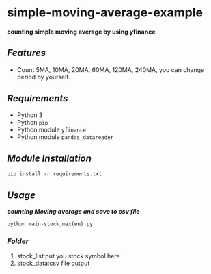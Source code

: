 # simple-moving-average-example
**counting simple moving average by using yfinance**


## ***Features***

- Count 5MA, 10MA, 20MA, 60MA, 120MA, 240MA, you can change period by yourself.

## ***Requirements***

- Python 3
- Python `pip`
- Python module `yfinance`
- Python module `pandas_datareader`

## ***Module Installation***

	pip install -r requirements.txt
	
## ***Usage***

***counting Moving average and save to csv file***

    python main-stock_max(en).py
	
### ***Folder***

1. stock_list:put you stock symbol here
2. stock_data:csv file output
